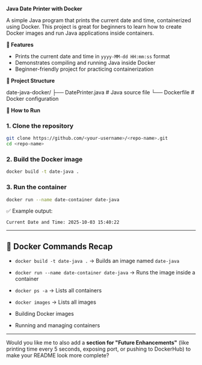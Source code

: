 **Java Date Printer with Docker**

A simple Java program that prints the current date and time, containerized using Docker.
This project is great for beginners to learn how to create Docker images and run Java applications inside containers.

**📌 Features**

* Prints the current date and time in `yyyy-MM-dd HH:mm:ss` format
* Demonstrates compiling and running Java inside Docker
* Beginner-friendly project for practicing containerization

**📂 Project Structure**

date-java-docker/
 ├── DatePrinter.java   # Java source file
 └── Dockerfile         # Docker configuration

**🚀 How to Run**

### 1. Clone the repository

```bash
git clone https://github.com/<your-username>/<repo-name>.git
cd <repo-name>
```

### 2. Build the Docker image

```bash
docker build -t date-java .
```

### 3. Run the container

```bash
docker run --name date-container date-java
```

✅ Example output:

```
Current Date and Time: 2025-10-03 15:40:22
```

---

## 🐳 Docker Commands Recap

* `docker build -t date-java .` → Builds an image named `date-java`
* `docker run --name date-container date-java` → Runs the image inside a container
* `docker ps -a` → Lists all containers
* `docker images` → Lists all images

* Building Docker images
* Running and managing containers

---

Would you like me to also add a **section for "Future Enhancements"** (like printing time every 5 seconds, exposing port, or pushing to DockerHub) to make your README look more complete?
